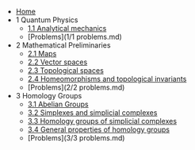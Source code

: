 - [Home](README.md)
- 1 Quantum Physics
  - [1.1 Analytical mechanics](1/1.1.md)
  - [Problems](1/1 problems.md)
- 2 Mathematical Preliminaries
  - [2.1 Maps](2/2.1.md)
  - [2.2 Vector spaces](2/2.2.md)
  - [2.3 Topological spaces](2/2.3.md)
  - [2.4 Homeomorphisms and topological invariants](2/2.4.md)
  - [Problems](2/2 problems.md)
- 3 Homology Groups
  - [3.1 Abelian Groups](3/3.1.md)
  - [3.2 Simplexes and simplicial complexes](3/3.2.md)
  - [3.3 Homology groups of simplicial complexes](3/3.3.md)
  - [3.4 General properties of homology groups](3/3.4.md)
  - [Problems](3/3 problems.md)